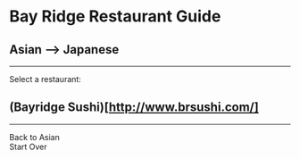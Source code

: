 # Bay Ridge Restaurant Guide
## Asian --> Japanese
---
Select a restaurant:
## (Bayridge Sushi)[http://www.brsushi.com/]
---
Back to Asian  
Start Over